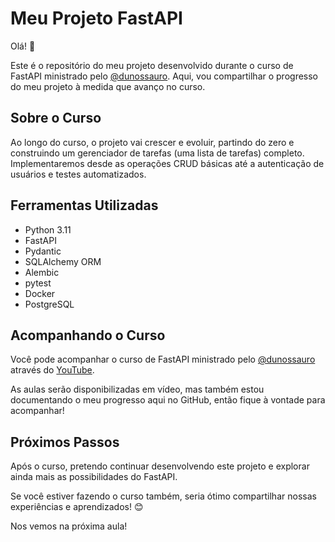 # Meu Projeto FastAPI

Olá! 👋

Este é o repositório do meu projeto desenvolvido durante o curso de FastAPI ministrado pelo [@dunossauro](http://github.com/dunossauro). Aqui, vou compartilhar o progresso do meu projeto à medida que avanço no curso.

## Sobre o Curso

Ao longo do curso, o projeto vai crescer e evoluir, partindo do zero e construindo um gerenciador de tarefas (uma lista de tarefas) completo. Implementaremos desde as operações CRUD básicas até a autenticação de usuários e testes automatizados.

## Ferramentas Utilizadas

- Python 3.11
- FastAPI
- Pydantic
- SQLAlchemy ORM
- Alembic
- pytest
- Docker
- PostgreSQL

## Acompanhando o Curso

Você pode acompanhar o curso de FastAPI ministrado pelo [@dunossauro](http://github.com/dunossauro) através do [YouTube](http://youtube.com/@dunossauro). 

As aulas serão disponibilizadas em vídeo, mas também estou documentando o meu progresso aqui no GitHub, então fique à vontade para acompanhar!

## Próximos Passos

Após o curso, pretendo continuar desenvolvendo este projeto e explorar ainda mais as possibilidades do FastAPI. 

Se você estiver fazendo o curso também, seria ótimo compartilhar nossas experiências e aprendizados! 😊

Nos vemos na próxima aula!

